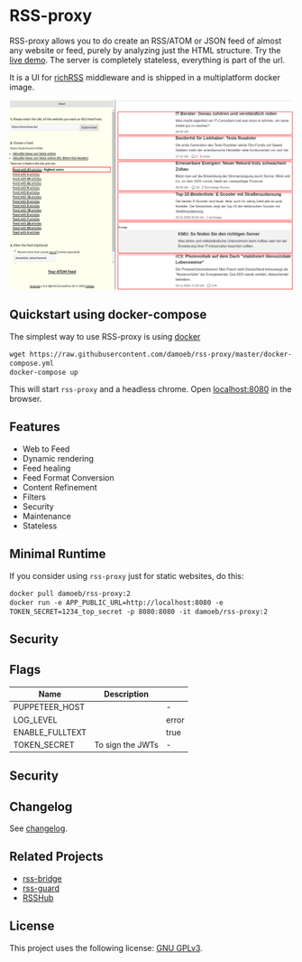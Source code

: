 # RSS-proxy

RSS-proxy allows you to do create an RSS/ATOM or JSON feed of almost any website or feed, 
purely by analyzing just the HTML structure. Try the [live demo](https://rssproxy.migor.org/).
The server is completely stateless, everything is part of the url.

It is a UI for [richRSS](https://github.com/damoeb/rich-rss) middleware and is shipped in a multiplatform docker image.

![Playground](https://github.com/damoeb/rss-proxy/raw/master/docs/rssproxy-candidates.png "Playground")

## Quickstart using docker-compose

The simplest way to use RSS-proxy is using [docker](https://docs.docker.com/install/)

```
wget https://raw.githubusercontent.com/damoeb/rss-proxy/master/docker-compose.yml
docker-compose up
```

This will start `rss-proxy` and a headless chrome. Open [localhost:8080](http://localhost:8080) in the browser.

## Features
- Web to Feed
- Dynamic rendering
- Feed healing
- Feed Format Conversion
- Content Refinement
- Filters
- Security
- Maintenance
- Stateless


## Minimal Runtime
If you consider using `rss-proxy` just for static websites, do this:

```
docker pull damoeb/rss-proxy:2
docker run -e APP_PUBLIC_URL=http://localhost:8080 -e TOKEN_SECRET=1234_top_secret -p 8080:8080 -it damoeb/rss-proxy:2
```

## Security


## Flags


| Name            | Description      |       |
|-----------------|------------------|-------|
| PUPPETEER_HOST  |                  | -     |
| LOG_LEVEL       |                  | error |
| ENABLE_FULLTEXT |                  | true  |
| TOKEN_SECRET    | To sign the JWTs | -     |


## Security


## Changelog

See [changelog](changelog.md).


## Related Projects

* [rss-bridge](https://github.com/RSS-Bridge/rss-bridge)
* [rss-guard](https://github.com/martinrotter/rssguard)
* [RSSHub](https://github.com/DIYgod/RSSHub) 

## License

This project uses the following license: [GNU GPLv3](https://www.gnu.org/licenses/gpl-3.0.en.html).
